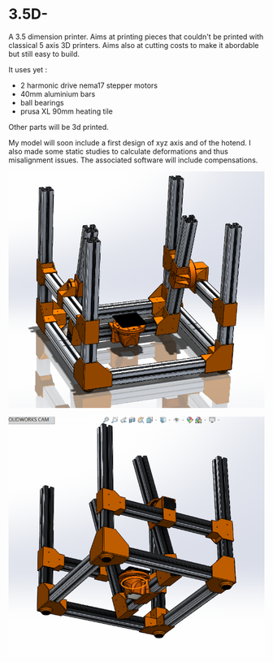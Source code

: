 # 3.5D-
A 3.5 dimension printer. Aims at printing pieces that couldn't be printed with classical 5 axis 3D printers. Aims also at cutting costs to make it abordable but still easy to build.

It uses yet :
- 2 harmonic drive nema17 stepper motors
- 40mm aluminium bars
- ball bearings
- prusa XL 90mm heating tile

Other parts will be 3d printed.

My model will soon include a first design of xyz axis and of the hotend.
I also made some static studies to calculate deformations and thus misalignment issues. The associated software will include compensations.

![p1](https://github.com/Agenax/3.5D-/blob/main/Printer0.png)

![p2](https://github.com/Agenax/3.5D-/blob/main/Printer1.png)
